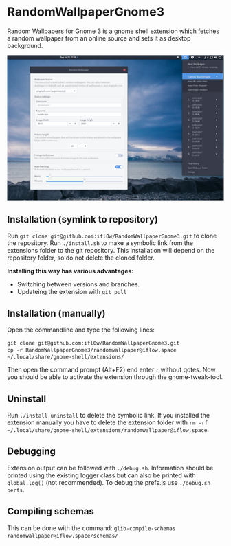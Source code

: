 RandomWallpaperGnome3
=====================

Random Wallpapers for Gnome 3 is a gnome shell extension which fetches a random wallpaper from an online source and sets it as desktop background.

![Screenshot](/assets/screenshot.png)

## Installation (symlink to repository)
Run `git clone git@github.com:ifl0w/RandomWallpaperGnome3.git` to clone the repository.
Run `./install.sh` to make a symbolic link from the extensions folder to the git repository.
This installation will depend on the repository folder, so do not delete the cloned folder.

__Installing this way has various advantages:__
* Switching between versions and branches.
* Updateing the extension with `git pull` 

## Installation (manually)

Open the commandline and type the following lines:

```
git clone git@github.com:ifl0w/RandomWallpaperGnome3.git
cp -r RandomWallpaperGnome3/randomwallpaper@iflow.space ~/.local/share/gnome-shell/extensions/
```

Then open the command prompt (Alt+F2) end enter `r` without qotes.
Now you should be able to activate the extension through the gnome-tweak-tool.

## Uninstall
Run `./install uninstall` to delete the symbolic link.
If you installed the extension manually you have to delete the extension folder with `rm -rf ~/.local/share/gnome-shell/extensions/randomwallpaper@iflow.space`.

## Debugging
Extension output can be followed with `./debug.sh`. Information should be printed using the existing logger class but can also be printed with `global.log()` (not recommended).
To debug the prefs.js use `./debug.sh perfs`.

## Compiling schemas
This can be done with the command: `glib-compile-schemas randomwallpaper@iflow.space/schemas/`
